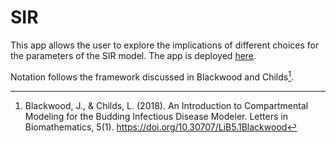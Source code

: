 # SIR

This app allows the user to explore the implications of different choices for the parameters of the SIR model. The app is deployed [here](https://q-w-a.shinyapps.io/SIR_model/). 

Notation follows the framework discussed in Blackwood and Childs[^1].


[^1]: Blackwood, J., & Childs, L. (2018). An Introduction to Compartmental Modeling for the Budding Infectious Disease Modeler. Letters in Biomathematics, 5(1). https://doi.org/10.30707/LiB5.1Blackwood
